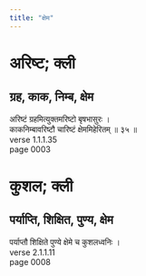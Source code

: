 ```yaml
---
title: "क्षेम"
---
```


# अरिष्ट; क्ली
## ग्रह, काक, निम्ब, क्षेम
अरिष्टं ग्रहमित्युक्तमरिष्टो बृषभासुरः ।<br />काकनिम्बावरिष्टौ चारिष्टं क्षेममिहेरितम् ॥ ३५ ॥<br />verse 1.1.1.35<br />page 0003

# कुशल; क्ली
## पर्याप्ति, शिक्षित, पुण्य, क्षेम
पर्याप्तौ शिक्षिते पुण्ये क्षेमे च कुशलध्वनिः ।<br />verse 2.1.1.11<br />page 0008

